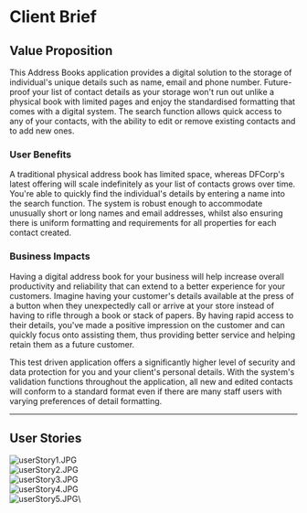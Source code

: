 # Client Brief

## Value Proposition

This Address Books application provides a digital solution to the storage of individual's unique details such as name,
email and phone number. Future-proof your list of contact details as your storage won't run out unlike a physical book
with limited pages and enjoy the standardised formatting that comes with a digital system. The search function allows
quick access to any of your contacts, with the ability to edit or remove existing contacts and to add new ones.

### User Benefits

A traditional physical address book has limited space, whereas DFCorp's latest offering will scale indefinitely as your
list of contacts grows over time. You're able to quickly find the individual's details by entering a name into the
search function. The system is robust enough to accommodate unusually short or long names and email addresses, whilst
also ensuring there is uniform formatting and requirements for all properties for each contact created.

### Business Impacts

Having a digital address book for your business will help increase overall productivity and reliability that can extend
to a better experience for your customers. Imagine having your customer's details available at the press of a button
when they unexpectedly call or arrive at your store instead of having to rifle through a book or stack of papers. By
having rapid access to their details, you've made a positive impression on the customer and can quickly focus onto
assisting them, thus providing better service and helping retain them as a future customer.

This test driven application offers a significantly higher level of security and data protection for you and your
client's personal details. With the system's validation functions throughout the application, all new and edited
contacts will conform to a standard format even if there are many staff users with varying preferences of detail
formatting.

---

## User Stories

![userStory1.JPG](userStory1.JPG)\
![userStory2.JPG](userStory2.JPG)\
![userStory3.JPG](userStory3.JPG)\
![userStory4.JPG](userStory4.JPG)\
![userStory5.JPG](userStory5.JPG)\

